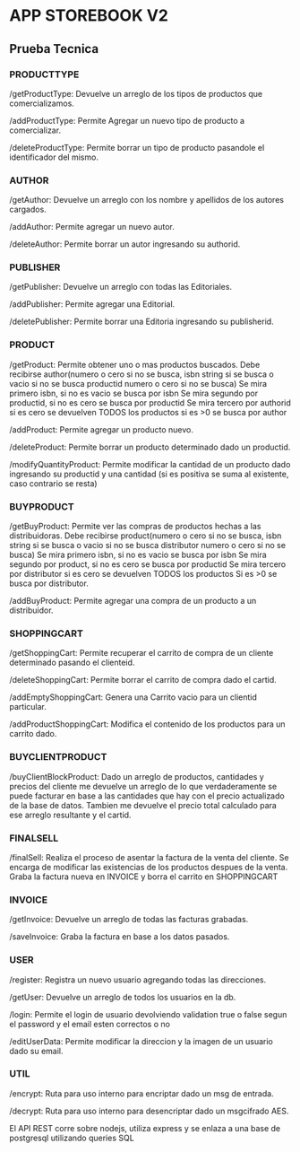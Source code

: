 <h1>APP STOREBOOK V2</h1>
<h2>Prueba Tecnica</h2>


<h3>PRODUCTTYPE</h3>

/getProductType:
Devuelve un arreglo de los tipos de productos que comercializamos.

/addProductType:
Permite Agregar un nuevo tipo de producto a comercializar.

/deleteProductType:
Permite borrar un tipo de producto pasandole el identificador del mismo.

<h3>AUTHOR</h3>

/getAuthor:
Devuelve un arreglo con los nombre y apellidos de los autores cargados.

/addAuthor:
Permite agregar un nuevo autor.

/deleteAuthor:
Permite borrar un autor ingresando su authorid.


<h3>PUBLISHER</h3>

/getPublisher:
Devuelve un arreglo con todas las Editoriales.

/addPublisher:
Permite agregar una Editorial.

/deletePublisher:
Permite borrar una Editoria ingresando su publisherid.


<h3>PRODUCT</h3>

/getProduct:
Permite obtener uno o mas productos buscados.
Debe recibirse author(numero o cero si no se busca, isbn string si se busca o vacio si no se busca
productid numero o cero si no se busca)
Se mira primero isbn, si no es vacio se busca por isbn
Se mira segundo por productid, si no es cero se busca por productid
Se mira tercero por authorid si es cero se devuelven TODOS los productos
si es >0 se busca por author

/addProduct:
Permite agregar un producto nuevo.

/deleteProduct:
Permite borrar un producto determinado dado un productid.

/modifyQuantityProduct:
Permite modificar la cantidad de un producto dado ingresando su productid y
una cantidad (si es positiva se suma al existente, caso contrario se resta)


<h3>BUYPRODUCT</h3>

/getBuyProduct:
Permite ver las compras de productos hechas a las distribuidoras.
Debe recibirse product(numero o cero si no se busca, isbn string si se busca o vacio si no se busca
distributor numero o cero si no se busca)
Se mira primero isbn, si no es vacio se busca por isbn
Se mira segundo por product, si no es cero se busca por productid
Se mira tercero por distributor si es cero se devuelven TODOS los productos
Si es >0 se busca por distributor.


/addBuyProduct:
Permite agregar una compra de un producto a un distribuidor.


<h3>SHOPPINGCART</h3>

/getShoppingCart:
Permite recuperar el carrito de compra de un cliente determinado pasando
el clienteid.

/deleteShoppingCart:
Permite borrar el carrito de compra dado el cartid.

/addEmptyShoppingCart:
Genera una Carrito vacio para un clientid particular.

/addProductShoppingCart: 
Modifica el contenido de los productos para un carrito dado.


<h3>BUYCLIENTPRODUCT</h3>

/buyClientBlockProduct:
Dado un arreglo de productos, cantidades y precios del cliente me devuelve
un arreglo de lo que verdaderamente se puede facturar en base a las cantidades que hay con
el precio actualizado de la base de datos.
Tambien me devuelve el precio total calculado para ese arreglo resultante y el cartid.


<h3>FINALSELL</h3>

/finalSell:
Realiza el proceso de asentar la factura de la venta del cliente.
Se encarga de modificar las existencias de los productos despues de la venta.
Graba la factura nueva en INVOICE y borra el carrito en SHOPPINGCART

<h3>INVOICE</h3>

/getInvoice:
Devuelve un arreglo de todas las facturas grabadas.

/saveInvoice:
Graba la factura en base a los datos pasados.


<h3>USER</h3>

/register:
Registra un nuevo usuario agregando todas las direcciones.

/getUser:
Devuelve un arreglo de todos los usuarios en la db.

/login:
Permite el login de usuario devolviendo validation true o false segun el password y el email esten correctos o no

/editUserData:
Permite modificar la direccion y la imagen de un usuario dado su email.


<h3>UTIL</h3>

/encrypt:
Ruta para uso interno para encriptar dado un msg de entrada.

/decrypt:
Ruta para uso interno para desencriptar dado un msgcifrado AES.







El API REST corre sobre nodejs, utiliza express y se enlaza a una base de postgresql utilizando queries SQL









